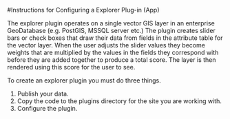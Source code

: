 #Instructions for Configuring a Explorer Plug-in (App)

The explorer plugin operates on a single vector GIS layer in an enterprise GeoDatabase (e.g. PostGIS, MSSQL server etc.)  The plugin creates slider bars or check boxes that draw their data from fields in the attribute table for the vector layer.  When the user adjusts the slider values they become weights that are multiplied by the values in the fields they correspond with before they are added together to produce a total score.  The layer is then rendered using this score for the user to see.

To create an explorer plugin you must do three things.  

1) Publish your data.
2) Copy the code to the plugins directory for the site you are working with.
3) Configure the plugin. 